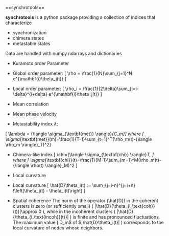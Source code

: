 ==synchrotools==

**synchrotools** is a python package providing a collection of indices that characterize 
 + synchronization 
 + chimera states
 + metastable states

Data are handled with numpy ndarrays and dictionaries


+ Kuramoto order Parameter
 - Global order parameter: 
\[ \rho = \frac{1}{N}\sum_{j=1}^N e^{\mathbf{i}\theta_j(t)} \]

 - Local order parameter: 
\[ \rho_i = \frac{1}{2\delta}\sum_{j=i-\delta}^{i+delta} e^{\mathbf{i}\theta_j(t)} \]

+ Mean correlation

+ Mean phase velocity

+ Metastability index $\lambda$:

\[ \lambda = {\langle \sigma_{\textbf{met}} \rangle}_{C_m}\]
where
\[ \sigma_{\textbf{met}}(m)=\frac{1}{T-1}\sum_{t=1}^T(\rho_m(t)-{\langle \rho_m \rangle}_T)^2\]

+ Chimera-like index
\[ \chi={\langle \sigma_{\textbf{chi}} \rangle}_T, \]
where
\[ \sigma_{\textbf{chi}}(t)=\frac{1}{M-1}\sum_{m=1}^M(\rho_m(t)-{\langle \rho(t) \rangle}_M)^2 \]

+ Local curvature
 - Local curvature
\[ \hat{D}\theta_i(t) :=   \sum_{j=i-n}^{j=i+n} \!\left[\theta_j(t) - \theta_i(t)\right] \]
 
 - Spatial coherence
The norm of the operator \(\hat{D}\) in the coherent clusters is zero (or sufficiently small) \( \|\hat{D}\{\theta_{i_\text{coh}}(t)\}\|\approx 0 \), while in the incoherent clusters \( \|\hat{D}\{\theta_{i_\text{incoh}}(t)\}\| \) is finite and has pronounced fluctuations. The maximum value \( D_m$ of $\|\hat{D}\theta_i(t)\| \) corresponds to the local curvature of nodes whose neighbors. 
